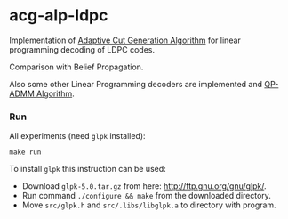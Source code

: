 # acg-alp-ldpc

Implementation of [Adaptive Cut Generation Algorithm](https://ieeexplore.ieee.org/document/6218777) for linear programming decoding of LDPC codes.

Comparison with Belief Propagation.

Also some other Linear Programming decoders are implemented and [QP-ADMM Algorithm](https://arxiv.org/pdf/1910.12712.pdf).

### Run

All experiments (need ```glpk``` installed):

```
make run
```

To install ```glpk``` this instruction can be used:

- Download ```glpk-5.0.tar.gz``` from here: http://ftp.gnu.org/gnu/glpk/.
- Run command ```./configure && make``` from the downloaded directory.
- Move ```src/glpk.h``` and ```src/.libs/libglpk.a``` to directory with program.
